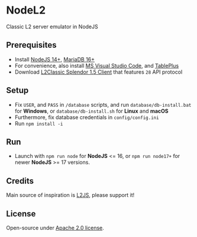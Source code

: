 # NodeL2
Classic L2 server emulator in NodeJS

## Prerequisites
* Install [NodeJS 14+](https://nodejs.org/en/), [MariaDB 16+](https://mariadb.org/download/?t=mariadb&p=mariadb&r=10.6.11)
* For convenience, also install [MS Visual Studio Code](https://code.visualstudio.com/download), and [TablePlus](https://tableplus.com/download)
* Download [L2Classic Splendor 1.5 Client](https://drive.google.com/file/d/1gESVzhTnRUG08y9Yl0pyhiDGQhbGOg0m/view?usp=sharing) that features `28` API protocol

## Setup
* Fix `USER`, and `PASS` in `/database` scripts, and run `database/db-install.bat` for **Windows**, or `database/db-install.sh` for **Linux** and **macOS**
* Furthermore, fix database credentials in `config/config.ini`
* Run `npm install -i`

## Run
* Launch with `npm run node` for **NodeJS** <= 16, or `npm run node17+` for newer **NodeJS** >= 17 versions.

## Credits
Main source of inspiration is <a href="https://github.com/lineage2js/lineage2js">L2JS</a>, please support it!

## License
Open-source under [Apache 2.0 license](https://www.apache.org/licenses/LICENSE-2.0).
